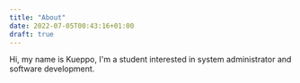 ```yaml
---
title: "About"
date: 2022-07-05T00:43:16+01:00
draft: true
---
```


Hi, my name is Kueppo, I'm a student interested in system administrator and software development.

